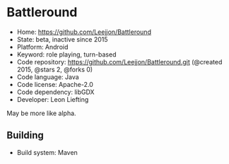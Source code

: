 # Battleround

- Home: https://github.com/Leejjon/Battleround
- State: beta, inactive since 2015
- Platform: Android
- Keyword: role playing, turn-based
- Code repository: https://github.com/Leejjon/Battleround.git (@created 2015, @stars 2, @forks 0)
- Code language: Java
- Code license: Apache-2.0
- Code dependency: libGDX
- Developer: Leon Liefting

May be more like alpha.

## Building

- Build system: Maven
